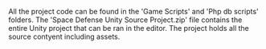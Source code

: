 All the project code can be found in the 'Game Scripts' and 'Php db scripts' folders.
The 'Space Defense Unity Source Project.zip' file contains the entire Unity project that can be ran in the editor.
The project holds all the source contyent including assets.
